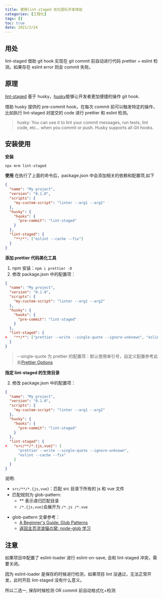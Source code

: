 ```yaml
---
title: 使用lint-staged 优化团队开发体验
categories: [工程化]
tags: []
toc: true
date: 2021/2/24
---
```


## 用处

lint-staged 借助 git hook 实现在 git commit 前自动进行代码 prettier + eslint 检测。如果存在 eslint error 则会 commit 失败。

## 原理

[lint-staged](https://www.npmjs.com/package/lint-staged) 基于 husky，[husky](https://typicode.github.io/husky/#/)能够让开发者更加便捷的操作 git hook.

借助 husky 提供的 pre-commit hook，在每次 commit 前可以触发特定的操作，比如执行 lint-staged 对提交的 code 进行 prettier 和 eslint 检测。

> husky: You can use it to lint your commit messages, run tests, lint code, etc... when you commit or push. Husky supports all Git hooks.

## 安装使用

**安装**

```bash
npx mrm lint-staged
```

**使用**
在执行了上面的命令后，package.json 中会添加相关的依赖和配置项,如下

```json
{
  "name": "My project",
  "version": "0.1.0",
  "scripts": {
    "my-custom-script": "linter --arg1 --arg2"
  },
  "husky": {
    "hooks": {
      "pre-commit": "lint-staged"
    }
  },
  "lint-staged": {
    "**/*": ["eslint --cache --fix"]
  }
}
```

**添加 prettier 代码美化工具**

1. npm 安装：`npm i prettier -D`
2. 修改 package.json 中的配置项：

```json
{
  "name": "My project",
  "version": "0.1.0",
  "scripts": {
    "my-custom-script": "linter --arg1 --arg2"
  },
  "husky": {
    "hooks": {
      "pre-commit": "lint-staged"
    }
  },
  "lint-staged": {
+   "**/*": ["prettier --write --single-quote --ignore-unknown", "eslint --cache --fix"]
  }
}
```

> --single-quote 为 prettier 的配置项：默认使用单引号，自定义配置参考此处[Prettier Options](https://prettier.io/docs/en/options.html)

**指定 lint-staged 的生效目录**

2. 修改 package.json 中的配置项：

```json
{
  "name": "My project",
  "version": "0.1.0",
  "scripts": {
    "my-custom-script": "linter --arg1 --arg2"
  },
  "husky": {
    "hooks": {
      "pre-commit": "lint-staged"
    }
  },
  "lint-staged": {
+   "src/**/*.{js,vue}": [
      "prettier --write --single-quote --ignore-unknown",
      "eslint --cache --fix"
    ]
  }
}
```

说明:

- `src/**/*.{js,vue}`：匹配 src 目录下所有的 js 和 vue 文件
- 匹配规则为 glob-pattern:
  - \*\* 表示递归匹配目录
  - `/*.{js,vue}`会展开为 `/*.js /*.vue`

* glob-pattern 文章参考：
  - [A Beginner's Guide: Glob Patterns](https://www.malikbrowne.com/blog/a-beginners-guide-glob-patterns)
  - [返回主页流浪猫の窝: node-glob 学习](https://www.cnblogs.com/liulangmao/p/4552339.html)

## 注意

如果项目中配置了 eslint-loader 进行 eslint-on-save, 会和 lint-staged 冲突，需要关闭。

因为 eslint-loader 是保存的时候进行检测，如果项目 lint 没通过，无法正常开发，此时开启 lint-staged 没有什么意义。

所以二选一, 保存时候检测 OR commit 前自动格式化+检测
